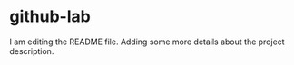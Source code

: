 # github-lab

I am editing the README file. Adding some more details about the project description.

